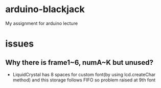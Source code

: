 # arduino-blackjack
My assignment for arduino lecture

# issues
## Why there is frame1~6, numA~K but unused?
- LiquidCrystal has 8 spaces for custom font(by using lcd.createChar method) and this storage follows FIFO so problem raised at 9th font
